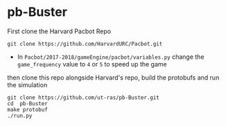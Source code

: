 # pb-Buster

First clone the Harvard Pacbot Repo
```
git clone https://github.com/HarvardURC/Pacbot.git
```
* In `Pacbot/2017-2018/gameEngine/pacbot/variables.py` change the `game_frequency` value to `4` or `5` to speed up the game

then clone this repo alongside Harvard's repo, build the protobufs and run the simulation
```
git clone https://github.com/ut-ras/pb-Buster.git
cd  pb-Buster
make protobuf
./run.py
```
